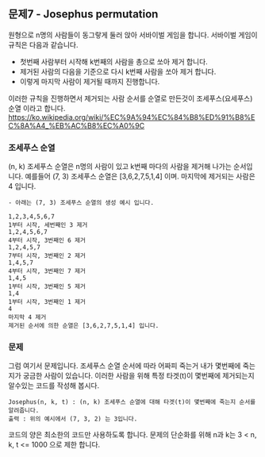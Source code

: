 ## 문제7 - Josephus permutation

원형으로 n명의 사람들이 동그랗게 둘러 앉아 서바이벌 게임을 합니다.
서바이벌 게임이 규칙은 다음과 같습니다.
- 첫번째 사람부터 시작해 k번째의 사람을 총으로 쏘아 제거 합니다.
- 제거된 사람의 다음을 기준으로 다시 k번째 사람을 쏘아 제거 합니다.
- 이렇게 마지막 사람이 제거될 때까지 진행합니다.

이러한 규칙을 진행하면서 제거되는 사람 순서를 순열로 만든것이 조세푸스(요세푸스)순열 이라고 합니다.
https://ko.wikipedia.org/wiki/%EC%9A%94%EC%84%B8%ED%91%B8%EC%8A%A4_%EB%AC%B8%EC%A0%9C


### 조세푸스 순열
(n, k) 조세푸스 순열은 n명의 사람이 있고 k번째 마다의 사람을 제거해 나가는 순서입니다.
예를들어 (7, 3) 조세푸스 순열은 [3,6,2,7,5,1,4] 이며.
마지막에 제거되는 사람은 4 입니다.

``` 예시
- 아래는 (7, 3) 조세푸스 순열의 생성 예시 입니다.

1,2,3,4,5,6,7
1부터 시작, 세번째인 3 제거
1,2,4,5,6,7
4부터 시작, 3번째인 6 제거
1,2,4,5,7
7부터 시작, 3번째인 2 제거
1,4,5,7
4부터 시작, 3번째인 7 제거
1,4,5
1부터 시작, 3번째인 5 제거
1,4
1부터 시작, 3번째인 1 제거
4
마지막 4 제거
제거된 순서에 의한 순열은 [3,6,2,7,5,1,4] 입니다.
```

### 문제
그럼 여기서 문제입니다.
조세푸스 순열 순서에 따라 어짜피 죽는거 내가 몇번째에 죽는지가 궁금한 사람이 있습니다.
이러한 사람을 위해 특정 타겟(t)이 몇번째에 제거되는지 알수있는 코드를 작성해 봅시다.

```
Josephus(n, k, t) : (n, k) 조세푸스 순열에 대해 타겟(t)이 몇번째에 죽는지 순서를 알려줍니다. 
출력 : 위의 예시에서 (7, 3, 2) 는 3입니다.
```

코드의 양은 최소한의 코드만 사용하도록 합니다.
문제의 단순화를 위해 n과 k는 3 < n, k, t <= 1000 으로 제한 합니다.